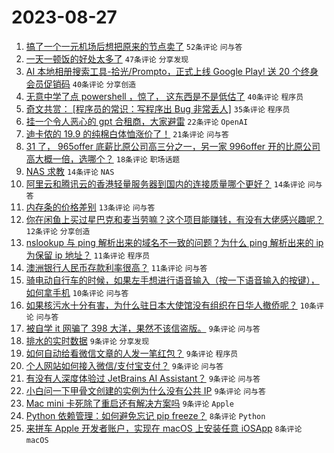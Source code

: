 # 2023-08-27

1. [搞了一个一元机场后想把原来的节点卖了](https://www.v2ex.com/t/968583) `52条评论` `问与答`
1. [一天一顿饭的好处太多了](https://www.v2ex.com/t/968634) `47条评论` `分享发现`
1. [AI 本地相册搜索工具-拾光/Prompto，正式上线 Google Play! 送 20 个终身会员促销码](https://www.v2ex.com/t/968615) `40条评论` `分享创造`
1. [无意中学了点 powershell ，惊了， 这东西是不是低估了](https://www.v2ex.com/t/968637) `40条评论` `程序员`
1. [奇文共赏： [程序员的常识：写程序出 Bug 非常丢人]](https://www.v2ex.com/t/968596) `35条评论` `程序员`
1. [挂一个令人恶心的 gpt 合租商，大家避雷](https://www.v2ex.com/t/968613) `22条评论` `OpenAI`
1. [迪卡侬的 19.9 的纯棉白体恤涨价了！](https://www.v2ex.com/t/968589) `21条评论` `问与答`
1. [31 了， 965offer 底薪比原公司高三分之一，另一家 996offer 开的比原公司高大概一倍，选哪个？](https://www.v2ex.com/t/968646) `18条评论` `职场话题`
1. [NAS 求教](https://www.v2ex.com/t/968616) `14条评论` `NAS`
1. [阿里云和腾讯云的香港轻量服务器到国内的连接质量哪个更好？](https://www.v2ex.com/t/968595) `14条评论` `问与答`
1. [内存条的价格差别](https://www.v2ex.com/t/968671) `13条评论` `问与答`
1. [你在闲鱼上买过星巴克和麦当劳嘛？这个项目能赚钱，有没有大佬感兴趣呢？](https://www.v2ex.com/t/968606) `12条评论` `分享创造`
1. [nslookup 与 ping 解析出来的域名不一致的问题？为什么 ping 解析出来的 ip 为保留 ip 地址？](https://www.v2ex.com/t/968658) `11条评论` `程序员`
1. [澳洲银行人民币存款利率很高？](https://www.v2ex.com/t/968600) `11条评论` `问与答`
1. [骑电动自行车的时候，如果左手想进行语音输入（按一下语音输入的按键），如何拿手机](https://www.v2ex.com/t/968651) `10条评论` `问与答`
1. [如果核污水十分有害，为什么驻日本大使馆没有组织在日华人撤侨呢？](https://www.v2ex.com/t/968617) `10条评论` `问与答`
1. [被自学 it 网骗了 398 大洋，果然不该信盗版。](https://www.v2ex.com/t/968680) `9条评论` `问与答`
1. [排水的实时数据](https://www.v2ex.com/t/968657) `9条评论` `分享发现`
1. [如何自动给看微信文章的人发一笔红包？](https://www.v2ex.com/t/968638) `9条评论` `程序员`
1. [个人网站如何接入微信/支付宝支付？](https://www.v2ex.com/t/968604) `9条评论` `问与答`
1. [有没有人深度体验过 JetBrains AI Assistant？](https://www.v2ex.com/t/968602) `9条评论` `问与答`
1. [小白问一下甲骨文创建的实例为什么没有公共 IP](https://www.v2ex.com/t/968586) `9条评论` `问与答`
1. [Mac mini 卡死除了重启还有解决方案吗](https://www.v2ex.com/t/968584) `9条评论` `Apple`
1. [Python 依赖管理：如何避免忘记 pip freeze？](https://www.v2ex.com/t/968650) `8条评论` `Python`
1. [来拼车 Apple 开发者账户，实现在 macOS 上安装任意 iOSApp](https://www.v2ex.com/t/968643) `8条评论` `macOS`
